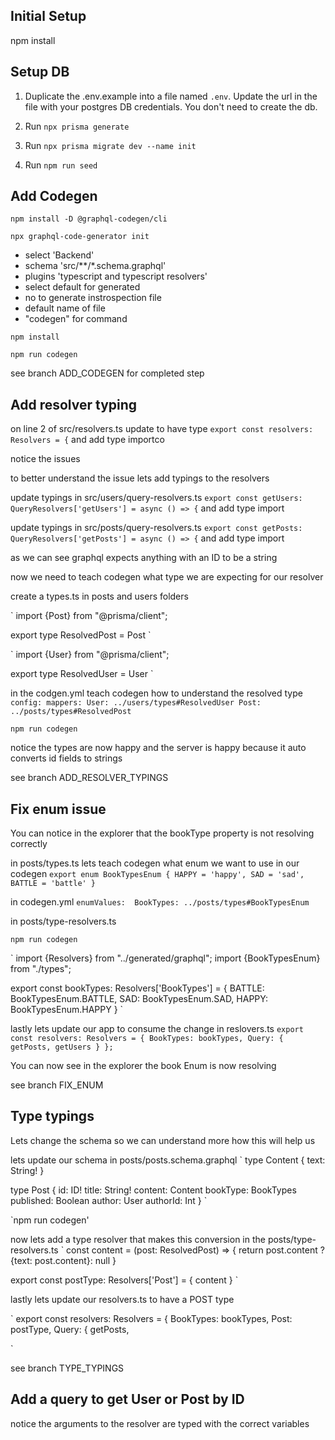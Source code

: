 ## Initial Setup
npm install

## Setup DB
1) Duplicate the .env.example into a file named `.env`. Update the url in the file with your postgres DB credentials. You don't need to create the db.

2) Run `npx prisma generate`

3) Run `npx prisma migrate dev --name init`

4) Run `npm run seed`

## Add Codegen

`npm install -D @graphql-codegen/cli`

`npx graphql-code-generator init`

- select 'Backend'
- schema 'src/**/*.schema.graphql'
- plugins 'typescript and typescript resolvers'
- select default for generated
- no to generate instrospection file
- default name of file
- "codegen" for command

`npm install`

`npm run codegen`

see branch ADD_CODEGEN for completed step

## Add resolver typing

on line 2 of src/resolvers.ts update to have type `export const resolvers: Resolvers = {` and add type importco

notice the issues

to better understand the issue lets add typings to the resolvers

update typings in src/users/query-resolvers.ts `export const getUsers: QueryResolvers['getUsers'] = async () => {` and add type import

update typings in src/posts/query-resolvers.ts `export const getPosts: QueryResolvers['getPosts'] = async () => {` and add type import

as we can see graphql expects anything with an ID to be a string

now we need to teach codegen what type we are expecting for our resolver

create a types.ts in posts and users folders

`
import {Post} from "@prisma/client";

export type ResolvedPost = Post
`

`
import {User} from "@prisma/client";

export type ResolvedUser = User
`

in the codgen.yml teach codegen how to understand the resolved type
`
    config:
      mappers:
        User: ../users/types#ResolvedUser
        Post: ../posts/types#ResolvedPost
`

`npm run codegen`

notice the types are now happy and the server is happy because it auto converts id fields to strings

see branch ADD_RESOLVER_TYPINGS

## Fix enum issue
You can notice in the explorer that the bookType property is not resolving correctly


in posts/types.ts lets teach codegen what enum we want to use in our codegen
`
export enum BookTypesEnum {
  HAPPY = 'happy',
  SAD = 'sad',
  BATTLE = 'battle'
}
`


in codegen.yml 
`
      enumValues: 
        BookTypes: ../posts/types#BookTypesEnum
`


in posts/type-resolvers.ts

`npm run codegen`

`
import {Resolvers} from "../generated/graphql";
import {BookTypesEnum} from "./types";

export const bookTypes: Resolvers['BookTypes'] = {
	BATTLE: BookTypesEnum.BATTLE,
	SAD: BookTypesEnum.SAD,
	HAPPY: BookTypesEnum.HAPPY
}
`

lastly lets update our app to consume the change in reslovers.ts
`
export const resolvers: Resolvers = {
	BookTypes: bookTypes,
	Query: {
		getPosts,
		getUsers
	}
};
`

You can now see in the explorer the book Enum is now resolving

see branch FIX_ENUM

## Type typings

Lets change the schema so we can understand more how this will help us

lets update our schema in posts/posts.schema.graphql
`
type Content {
  text: String!
}

type Post {
  id:        ID!
  title:     String!
  content:   Content
  bookType:  BookTypes
  published: Boolean
  author:    User
  authorId:  Int
}
`

`npm run codegen'


now lets add a type resolver that makes this conversion in the posts/type-resolvers.ts
`
const content = (post: ResolvedPost) => {
	return post.content ? {text: post.content}: null
}

export const postType: Resolvers['Post'] = {
	content
}
`

lastly lets update our resolvers.ts to have a POST type

`
export const resolvers: Resolvers = {
	BookTypes: bookTypes,
	Post: postType,
	Query: {
		getPosts,

`

see branch TYPE_TYPINGS


## Add a query to get User or Post by ID
notice the arguments to the resolver are typed with the correct variables
